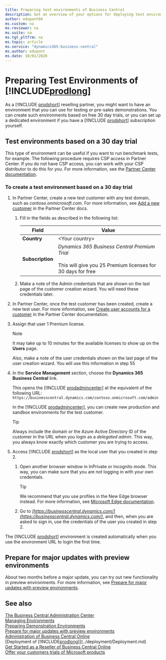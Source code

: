 ```yaml
---
title: Preparing test environments of Business Central
description: Get an overview of your options for deploying test environments for Dynamics 365 Business Central
author: edupont04
ms.custom: na
ms.reviewer: na
ms.suite: na
ms.tgt_pltfrm: na
ms.topic: article
ms.service: "dynamics365-business-central"
ms.author: edupont
ms.date: 10/01/2020
---
```

# Preparing Test Environments of [!INCLUDE[prodlong](../developer/includes/prodlong.md)]

As a [!INCLUDE [prodshort](../developer/includes/prodshort.md)] reselling partner, you might want to have an environment that you can use for testing or pre-sales demonstrations. You can create such environments based on free 30 day trials, or you can set up a dedicated environment if you have a [!INCLUDE [prodshort](../developer/includes/prodshort.md)] subscription yourself.  

## Test environments based on a 30 day trial

This type of environment can be useful if you want to run benchmark tests, for example. The following procedure requires CSP access in Partner Center. If you do not have CSP access, you can work with your CSP distributor to do this for you. For more information, see the [Partner Center documentation](/partner-center/customer-subscriptions).  

### To create a test environment based on a 30 day trial

1. In Partner Center, create a new test customer with any test domain, such as *contoso.onmicrosoft.com*. For more information, see [Add a new customer](/partner-center/add-a-new-customer) in the Partner Center docs.

    1. Fill in the fields as described in the following list:

        |Field  |Value  |
        |-------|-------|
        |**Country**| \<Your country\> |
        |**Subscription**     | *Dynamics 365 Business Central Premium Trial* </br></br>This will give you 25 Premium licenses for 30 days for free|

    2. Make a note of the Admin credentials that are shown on the last page of the customer creation wizard. You will need these credentials later.  

2. In Partner Center, once the test customer has been created, create a new test user. For more information, see [Create user accounts for a customer](/partner-center/assign-licenses-to-users#create-user-accounts-for-a-customer) in the Partner Center documentation.

3. Assign that user 1 Premium license.

    > [!NOTE]
    > It may take up to 10 minutes for the available licenses to show up on the **Users** page.

    Also, make a note of the user credentials shown on the last page of the user creation wizard. You will use this information in step 55

4. In the **Service Management** section, choose the **Dynamics 365 Business Central** link.

    This opens the [!INCLUDE [prodadmincenter](../developer/includes/prodadmincenter.md)] at the equivalent of the following URL: `https://businesscentral.dynamics.com/contoso.onmicrosoft.com/admin`

    In the [!INCLUDE [prodadmincenter](../developer/includes/prodadmincenter.md)], you can create new production and sandbox environments for the test customer.

    > [!TIP]
    > Always include the domain or the Azure Active Directory ID of the customer in the URL when you login as a *delegated admin*. This way, you always know exactly which customer you are trying to access.

5. Access [!INCLUDE [prodshort](../developer/includes/prodshort.md)] as the local user that you created in step 2.

    1. Open another browser window in InPrivate or Incognito mode. This way, you can make sure that you are not logging in with your own credentials.

        > [!TIP]
        > We recommend that you use profiles in the New Edge browser instead. For more information, see [Microsoft Edge documentation](/microsoft-edge/).

    2. Go to *[https://businesscentral.dynamics.com/](https://businesscentral.dynamics.com/)*, and then, when you are asked to sign in, use the credentials of the user you created in step 2.

The [!INCLUDE [prodshort](../developer/includes/prodshort.md)] environment is created automatically when you use the environment URL to login the first time.  

## Prepare for major updates with preview environments

About two months before a major update, you can try out new functionality in preview environments. For more information, see [Prepare for major updates with preview environments](preview-environments.md).  

## See also

[The Business Central Administration Center](tenant-admin-center.md)  
[Managing Environments](tenant-admin-center-environments.md)  
[Preparing Demonstration Environments](demo-environment.md)  
[Prepare for major updates with preview environments](preview-environments.md)  
[Administration of Business Central Online](tenant-administration.md)  
[Deployment of [!INCLUDE[prodlong](../developer/includes/prodlong.md)]](../deployment/Deployment.md)  
[Get Started as a Reseller of Business Central Online](get-started-online.md)  
[Offer your customers trials of Microsoft products](/partner-center/offer-your-customers-trials-of-microsoft-products)  
